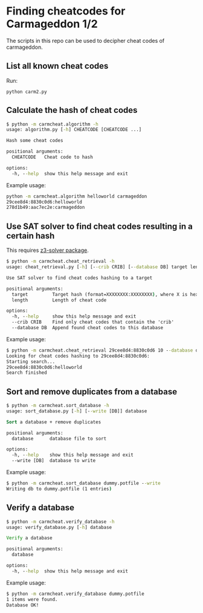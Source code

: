 # Finding cheatcodes for Carmageddon 1/2

The scripts in this repo can be used to decipher cheat codes of carmageddon.

## List all known cheat codes

Run:
```
python carm2.py
```

## Calculate the hash of cheat codes

```cmd
$ python -m carmcheat.algorithm -h
usage: algorithm.py [-h] CHEATCODE [CHEATCODE ...]

Hash some cheat codes

positional arguments:
  CHEATCODE   Cheat code to hash

options:
  -h, --help  show this help message and exit
```

Example usage:
```cmd
python -m carmcheat.algorithm helloworld carmageddon
29cee8d4:8830c0d6:helloworld
278d1b49:aac7ec2e:carmageddon
```

## Use SAT solver to find cheat codes resulting in a certain hash

This requires [z3-solver package](https://pypi.org/project/z3-solver/).

```cmd
$ python -m carmcheat.cheat_retrieval -h
usage: cheat_retrieval.py [-h] [--crib CRIB] [--database DB] target length

Use SAT solver to find cheat codes hashing to a target

positional arguments:
  target         Target hash (format=XXXXXXXX:XXXXXXXX), where X is hexadecimal
  length         Length of cheat code

options:
  -h, --help     show this help message and exit
  --crib CRIB    Find only cheat codes that contain the 'crib'
  --database DB  Append found cheat codes to this database
```

Example usage:
```cmd
$ python -m carmcheat.cheat_retrieval 29cee8d4:8830c0d6 10 --database dummy.potfile
Looking for cheat codes hashing to 29cee8d4:8830c0d6:
Starting search...
29cee8d4:8830c0d6:helloworld
Search finished
```

## Sort and remove duplicates from a database
```cmd
$ python -m carmcheat.sort_database -h
usage: sort_database.py [-h] [--write [DB]] database

Sort a database + remove duplicates

positional arguments:
  database      database file to sort

options:
  -h, --help    show this help message and exit
  --write [DB]  database to write
```

Example usage:
```cmd
$ python -m carmcheat.sort_database dummy.potfile --write
Writing db to dummy.potfile (1 entries)
```

## Verify a database
```cmd
$ python -m carmcheat.verify_database -h
usage: verify_database.py [-h] database

Verify a database

positional arguments:
  database

options:
  -h, --help  show this help message and exit
```
Example usage:
```cmd
$ python -m carmcheat.verify_database dummy.potfile
1 items were found.
Database OK!
```
